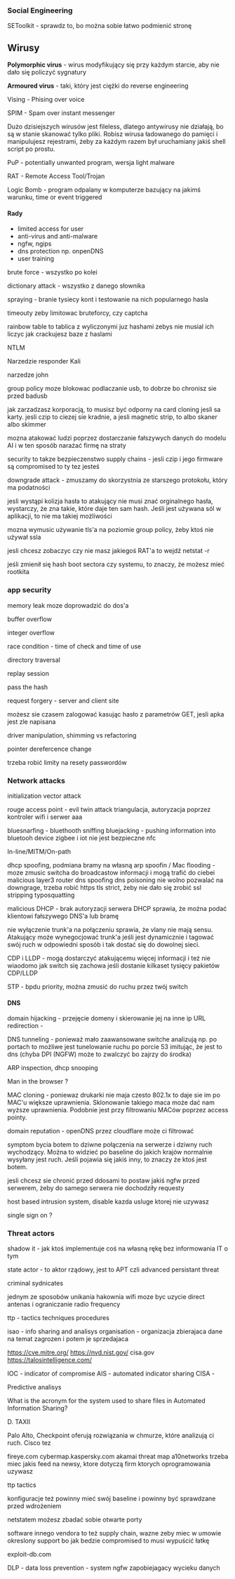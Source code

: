 ### Social Engineering

SEToolkit - sprawdz to, bo można sobie łatwo podmienić stronę

## Wirusy

**Polymorphic virus**  - wirus modyfikujący się przy każdym starcie, aby nie dało się policzyć sygnatury

**Armoured virus** - taki, który jest ciężki do reverse engineering

Vising - Phising over voice

SPIM - Spam over instant messenger

Dużo dzisiejszych wirusów jest fileless, dlatego antywirusy nie działają, bo są w stanie skanować tylko pliki. Robisz wirusa ładowanego do pamięci i manipulujesz rejestrami, żeby za każdym razem był uruchamiany jakiś shell script po prostu. 

PuP - potentially unwanted program, wersja light malware

RAT  - Remote Access Tool/Trojan

Logic Bomb - program odpalany w komputerze bazujący na jakimś warunku, time or event triggered

#### Rady
- limited access for user
- anti-virus and anti-malware
- ngfw, ngips
- dns protection np. onpenDNS
- user training

brute force - wszystko po kolei

dictionary attack - wszystko z danego słownika


spraying - branie tysiecy kont i testowanie na nich popularnego hasla

timeouty zeby limitowac bruteforcy, czy captcha

rainbow table to tablica z wyliczonymi juz hashami zebys nie musial ich liczyc jak crackujesz baze z haslami

NTLM

Narzedzie responder Kali

narzedze john

group policy moze blokowac podlaczanie usb, to dobrze bo chronisz sie przed badusb

jak zarzadzasz korporacją, to musisz być odporny na card cloning jesli sa karty. jesli czip to ciezej sie kradnie, a jesli magnetic strip, to albo skaner albo skimmer

mozna atakować ludzi poprzez dostarczanie fałszywych danych do modelu AI i w ten sposób narażać firmę na straty

security to takze bezpieczenstwo supply chains - jesli czip i jego firmware są compromised to ty tez jesteś

downgrade attack - zmuszamy do skorzystnia ze starszego protokołu, który ma podatności

jesli wystąpi kolizja hasła to atakujący nie musi znać orginalnego hasła, wystarczy, że zna takie, które daje ten sam hash. Jeśli jest używana sól w aplikacji, to nie ma takiej możliwości

mozna wymusic używanie tls'a na poziomie group policy, żeby ktoś nie używał ssla

jesli chcesz zobaczyc czy nie masz jakiegoś RAT'a to wejdź netstat -r

jeśli zmienił się hash boot sectora czy systemu, to znaczy, że możesz mieć rootkita

### app security

memory leak moze doprowadzić do dos'a

buffer overflow

integer overflow

race condition - time of check and time of use

directory traversal

replay session

pass the hash

request forgery - server and client site

możesz sie czasem zalogować kasując hasło z parametrów GET, jesli apka jest zle napisana

driver manipulation, shimming vs refactoring

pointer derefercence change

trzeba robić limity na resety passwordów

### Network attacks

initialization vector attack

rouge access point - evil twin attack
triangulacja, autoryzacja poprzez kontroler wifi i serwer aaa

bluesnarfing - bluethooth sniffing
bluejacking - pushing information into bluetooh device
zigbee i iot nie jest bezpieczne
nfc

In-line/MITM/On-path

dhcp spoofing, podmiana bramy na własną
arp spoofin / Mac flooding - moze zmusic switcha do broadcastow informacji i mogą trafić do ciebei
malicious layer3 router
dns spoofing 
dns poisoning
nie wolno pozwalać na downgrage, trzeba robić https tls strict, żeby nie dało się zrobić ssl stripping
typosquatting

malicious DHCP - brak autoryzacji serwera DHCP sprawia, że można podać klientowi fałszywego DNS'a lub bramę

nie wyłączenie trunk'a na połączeniu sprawia, że vlany nie mają sensu. Atakujący może wynegocjować trunk'a jeśli jest dynamicznie i tagować swój ruch w odpowiedni sposób i tak dostać się do dowolnej sieci.

CDP i LLDP - mogą dostarczyć atakującemu więcej informacji i też nie wiaodomo jak switch się zachowa jeśli dostanie kilkaset tysięcy pakietów CDP/LLDP

STP - bpdu priority, można zmusić do ruchu przez twój switch

#### DNS

domain hijacking - przejęcie domeny i skierowanie jej na inne ip
URL redirection -

DNS tunneling - ponieważ mało zaawansowane switche analizują np. po portach to możliwe jest tunelowanie ruchu po porcie 53 imitując, że jest to dns (chyba DPI (NGFW) może to zwalczyć bo zajrzy do środka)

ARP inspection, dhcp snooping

Man in the browser ?


MAC cloning - poniewaz drukarki nie maja czesto 802.1x to daje sie im po MAC'u większe uprawnienia. Sklonowanie takiego maca może dać nam wyższe uprawnienia. Podobnie jest przy filtrowaniu MACów poprzez access pointy.

domain reputation - openDNS przez cloudflare może ci filtrować

symptom bycia botem to dziwne połączenia na serwerze i dziwny ruch wychodzący. Można to widzieć po baseline do jakich krajów normalnie wysyłany jest ruch. Jeśli pojawia się jakiś inny, to znaczy że ktoś jest botem.

jesli chcesz sie chronić przed ddosami to postaw jakiś ngfw przed serwerem, żeby do samego serwera nie dochodziły requesty

host  based intrusion system, disable kazda usluge ktorej nie uzywasz

single sign on ?

### Threat actors
shadow it - jak ktoś implementuje coś na własną rękę bez informowania IT o tym 

state actor - to aktor rządowy, jest to APT czli advanced persistant threat

criminal sydnicates 

jednym ze sposobów unikania hakownia wifi moze byc uzycie direct antenas i ograniczanie radio frequency

ttp - tactics techniques procedures

isao - info sharing and analisys organisation - organizacja zbierajaca dane na temat zagrozen i potem je sprzedajaca

https://cve.mitre.org/
https://nvd.nist.gov/
cisa.gov
https://talosintelligence.com/

IOC - indicator of compromise
AIS - automated indicator sharing
CISA -

Predictive analisys

What is the acronym for the system used to share files in Automated Information Sharing?

D. TAXII

Palo Alto, Checkpoint oferują rozwiązania w chmurze, które analizują ci ruch. Cisco tez

fireye.com
cybermap.kaspersky.com
akamai threat map
a10networks
trzeba miec jakis feed na newsy, ktore dotyczą firm ktorych oprogramowania uzywasz

ttp tactics

konfiguracje też powinny mieć swój baseline i powinny być sprawdzane przed wdrożeniem

netstatem możesz zbadać sobie otwarte porty

software innego vendora to też supply chain, wazne zeby miec w umowie okreslony support bo jak bedzie compromised to musi wypuścić łatkę

exploit-db.com

DLP - data loss prevention - system ngfw zapobiejagacy wycieku danych
